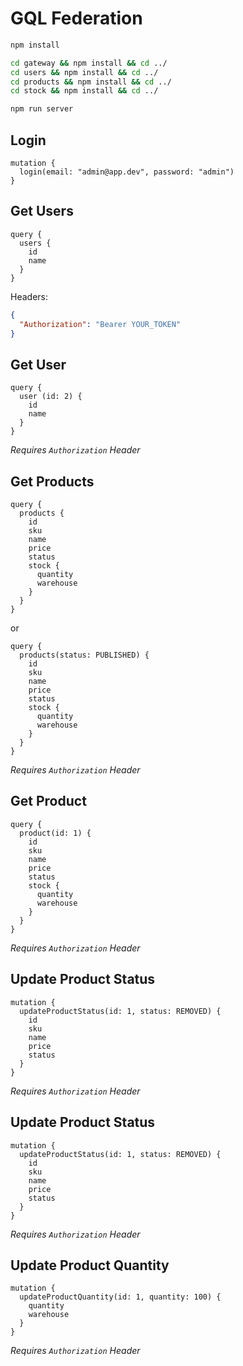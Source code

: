 # GQL Federation

```bash
npm install

cd gateway && npm install && cd ../
cd users && npm install && cd ../
cd products && npm install && cd ../
cd stock && npm install && cd ../

npm run server
```

## Login

```gql
mutation {
  login(email: "admin@app.dev", password: "admin")
}
```

## Get Users

```gql
query {
  users {
    id
    name
  }
}
```

Headers:

```json
{
  "Authorization": "Bearer YOUR_TOKEN"
}
```

## Get User

```gql
query {
  user (id: 2) {
    id
    name
  }
}
```

_Requires `Authorization` Header_

## Get Products

```gql
query {
  products {
    id
    sku
    name
    price
    status
    stock {
      quantity
      warehouse
    }
  }
}
```

or

```gql
query {
  products(status: PUBLISHED) {
    id
    sku
    name
    price
    status
    stock {
      quantity
      warehouse
    }
  }
}
```

_Requires `Authorization` Header_

## Get Product

```gql
query {
  product(id: 1) {
    id
    sku
    name
    price
    status
    stock {
      quantity
      warehouse
    }
  }
}
```

_Requires `Authorization` Header_

## Update Product Status

```gql
mutation {
  updateProductStatus(id: 1, status: REMOVED) {
    id
    sku
    name
    price
    status
  }
}
```

_Requires `Authorization` Header_

## Update Product Status

```gql
mutation {
  updateProductStatus(id: 1, status: REMOVED) {
    id
    sku
    name
    price
    status
  }
}
```

_Requires `Authorization` Header_

## Update Product Quantity

```gql
mutation {
  updateProductQuantity(id: 1, quantity: 100) {
    quantity
    warehouse
  }
}
```

_Requires `Authorization` Header_

